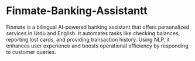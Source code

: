 # Finmate-Banking-Assistantt
Finmate is a bilingual AI-powered banking assistant that offers personalized services in Urdu and English. It automates tasks like checking balances, reporting lost cards, and providing transaction history. Using NLP, it enhances user experience and boosts operational efficiency by responding to customer queries.
